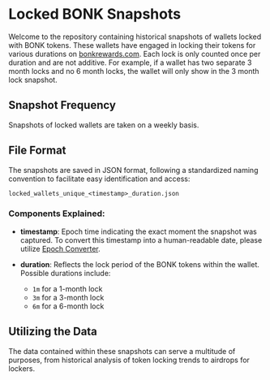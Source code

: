 # Locked BONK Snapshots

Welcome to the repository containing historical snapshots of wallets locked with BONK tokens. These wallets have engaged in locking their tokens for various durations on [bonkrewards.com](https://bonkrewards.com). Each lock is only counted once per duration and are not additive. For example, if a wallet has two separate 3 month locks and no 6 month locks, the wallet will only show in the 3 month lock snapshot.

## Snapshot Frequency

Snapshots of locked wallets are taken on a weekly basis.

## File Format

The snapshots are saved in JSON format, following a standardized naming convention to facilitate easy identification and access:

```
locked_wallets_unique_<timestamp>_duration.json
```

### Components Explained:

- **timestamp**: Epoch time indicating the exact moment the snapshot was captured. To convert this timestamp into a human-readable date, please utilize [Epoch Converter](https://www.epochconverter.com/).

- **duration**: Reflects the lock period of the BONK tokens within the wallet. Possible durations include:
  - `1m` for a 1-month lock
  - `3m` for a 3-month lock
  - `6m` for a 6-month lock

## Utilizing the Data

The data contained within these snapshots can serve a multitude of purposes, from historical analysis of token locking trends to airdrops for lockers.